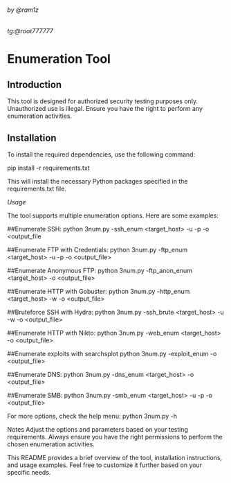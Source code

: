 ######   by @ram1z  #########
######   tg:@root777777 ######



# Enumeration Tool

## Introduction
This tool is designed for authorized security testing purposes only. Unauthorized use is illegal. Ensure you have the right to perform any enumeration activities.

## Installation
To install the required dependencies, use the following command:

pip install -r requirements.txt

This will install the necessary Python packages specified in the requirements.txt file.




*Usage*

The tool supports multiple enumeration options. Here are some examples:

##Enumerate SSH:
python 3num.py -ssh_enum <target_host> -u <username> -p <password> -o <output_file

##Enumerate FTP with Credentials:
python 3num.py -ftp_enum <target_host> -u <username> -p <password> -o <output_file>

##Enumerate Anonymous FTP:
python 3num.py -ftp_anon_enum <target_host> -o <output_file>

##Enumerate HTTP with Gobuster:
python 3num.py -http_enum <target_host> -w <wordlist> -o <output_file>

##Bruteforce SSH with Hydra:
python 3num.py -ssh_brute <target_host> -u <username> -w <wordlist> -o <output_file>

##Enumerate HTTP with Nikto:
python 3num.py -web_enum <target_host> -o <output_file>

##Enumerate exploits with searchsplot
python 3num.py -exploit_enum <target> -o <output_file>

##Enumerate DNS:
python 3num.py -dns_enum <target_host> -o <output_file>

##Enumerate SMB:
python 3num.py -smb_enum <target_host> -u <username> -p <password> -o <output_file>


For more options, check the help menu:
python 3num.py -h


Notes
Adjust the options and parameters based on your testing requirements.
Always ensure you have the right permissions to perform the chosen enumeration activities.


This README provides a brief overview of the tool, installation instructions, and usage examples. Feel free to customize it further based on your specific needs.
